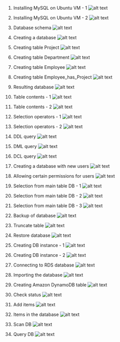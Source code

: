 1. Installing MySQL on Ubuntu VM - 1
![alt text](https://github.com/tkachukvladislav/DevOps_online_Kiev_2021Q4/blob/main/m4/task4.1/1.%20Installing%20MySQL%20on%20Ubuntu%20VM%20-%201.jpg)

2. Installing MySQL on Ubuntu VM - 2
![alt text](https://github.com/tkachukvladislav/DevOps_online_Kiev_2021Q4/blob/main/m4/task4.1/2.%20Installing%20MySQL%20on%20Ubuntu%20VM%20-%202.jpg)

3. Database schema
![alt text](https://github.com/tkachukvladislav/DevOps_online_Kiev_2021Q4/blob/main/m4/task4.1/3.%20Database%20schema.jpg)

4. Creating a database
![alt text](https://github.com/tkachukvladislav/DevOps_online_Kiev_2021Q4/blob/main/m4/task4.1/4.%20Creating%20a%20database.jpg)

5. Creating table Project
![alt text](https://github.com/tkachukvladislav/DevOps_online_Kiev_2021Q4/blob/main/m4/task4.1/5.%20Creating%20table%20Project.jpg)

6. Creating table Department
![alt text](https://github.com/tkachukvladislav/DevOps_online_Kiev_2021Q4/blob/main/m4/task4.1/6.%20Creating%20table%20Department.jpg)

7. Creating table Employee
![alt text](https://github.com/tkachukvladislav/DevOps_online_Kiev_2021Q4/blob/main/m4/task4.1/7.%20Creating%20table%20Employee.jpg)

8. Creating table Employee_has_Project
![alt text](https://github.com/tkachukvladislav/DevOps_online_Kiev_2021Q4/blob/main/m4/task4.1/8.%20Creating%20table%20Employee_has_Project.jpg)

9. Resulting database
![alt text](https://github.com/tkachukvladislav/DevOps_online_Kiev_2021Q4/blob/main/m4/task4.1/9.%20Resulting%20database.jpg)

10. Table contents - 1
![alt text](https://github.com/tkachukvladislav/DevOps_online_Kiev_2021Q4/blob/main/m4/task4.1/10.%20Table%20contents%20-%201.jpg)

11. Table contents - 2
![alt text](https://github.com/tkachukvladislav/DevOps_online_Kiev_2021Q4/blob/main/m4/task4.1/11.%20Table%20contents%20-%202.jpg)

12. Selection operators - 1
![alt text](https://github.com/tkachukvladislav/DevOps_online_Kiev_2021Q4/blob/main/m4/task4.1/12.%20Selection%20operators%20-%201.jpg)

13. Selection operators - 2
![alt text](https://github.com/tkachukvladislav/DevOps_online_Kiev_2021Q4/blob/main/m4/task4.1/13.%20Selection%20operators%20-%202.jpg)

14. DDL query
![alt text](https://github.com/tkachukvladislav/DevOps_online_Kiev_2021Q4/blob/main/m4/task4.1/14.%20DDL%20query.jpg)

15. DML query
![alt text](https://github.com/tkachukvladislav/DevOps_online_Kiev_2021Q4/blob/main/m4/task4.1/15.%20DML%20query.jpg)

16. DCL query
![alt text](https://github.com/tkachukvladislav/DevOps_online_Kiev_2021Q4/blob/main/m4/task4.1/16.%20DCL%20query.jpg)

17. Creating a database with new users
![alt text](https://github.com/tkachukvladislav/DevOps_online_Kiev_2021Q4/blob/main/m4/task4.1/17.%20Creating%20a%20database%20with%20new%20users.jpg)

18. Allowing certain permissions for users
![alt text](https://github.com/tkachukvladislav/DevOps_online_Kiev_2021Q4/blob/main/m4/task4.1/18.%20Allowing%20certain%20permissions%20for%20users.jpg)

19. Selection from main table DB - 1
![alt text](https://github.com/tkachukvladislav/DevOps_online_Kiev_2021Q4/blob/main/m4/task4.1/19.%20Selection%20from%20main%20table%20DB%20-%201.jpg)

20. Selection from main table DB - 2
![alt text](https://github.com/tkachukvladislav/DevOps_online_Kiev_2021Q4/blob/main/m4/task4.1/20.%20Selection%20from%20main%20table%20DB%20-%202.jpg)

21. Selection from main table DB - 3
![alt text](https://github.com/tkachukvladislav/DevOps_online_Kiev_2021Q4/blob/main/m4/task4.1/21.%20Selection%20from%20main%20table%20DB%20-%203.jpg)

22. Backup of database
![alt text](https://github.com/tkachukvladislav/DevOps_online_Kiev_2021Q4/blob/main/m4/task4.1/22.%20Backup%20of%20database.jpg)

23. Truncate table
![alt text](https://github.com/tkachukvladislav/DevOps_online_Kiev_2021Q4/blob/main/m4/task4.1/23.%20Truncate%20table.jpg)

24. Restore database
![alt text](https://github.com/tkachukvladislav/DevOps_online_Kiev_2021Q4/blob/main/m4/task4.1/24.%20Restore%20database.jpg)

25. Creating DB instance - 1
![alt text](https://github.com/tkachukvladislav/DevOps_online_Kiev_2021Q4/blob/main/m4/task4.1/25.%20Creating%20DB%20instance%20-%201.jpg)

26. Creating DB instance - 2
![alt text](https://github.com/tkachukvladislav/DevOps_online_Kiev_2021Q4/blob/main/m4/task4.1/26.%20Creating%20DB%20instance%20-%202.jpg)

27. Connecting to RDS database
![alt text](https://github.com/tkachukvladislav/DevOps_online_Kiev_2021Q4/blob/main/m4/task4.1/27.%20Connecting%20to%20RDS%20database.jpg)

28. Importing the database
![alt text](https://github.com/tkachukvladislav/DevOps_online_Kiev_2021Q4/blob/main/m4/task4.1/28.%20Importing%20the%20database.jpg)

29. Creating Amazon DynamoDB table
![alt text](https://github.com/tkachukvladislav/DevOps_online_Kiev_2021Q4/blob/main/m4/task4.1/29.%20Creating%20Amazon%20DynamoDB%20table.jpg)

30. Check status
![alt text](https://github.com/tkachukvladislav/DevOps_online_Kiev_2021Q4/blob/main/m4/task4.1/30.%20Check%20status.jpg)

31. Add items
![alt text](https://github.com/tkachukvladislav/DevOps_online_Kiev_2021Q4/blob/main/m4/task4.1/31.%20Add%20items.jpg)

32. Items in the database
![alt text](https://github.com/tkachukvladislav/DevOps_online_Kiev_2021Q4/blob/main/m4/task4.1/32.%20Items%20in%20the%20database.jpg)

33. Scan DB
![alt text](https://github.com/tkachukvladislav/DevOps_online_Kiev_2021Q4/blob/main/m4/task4.1/33.%20Scan%20DB.jpg)

34. Query DB
![alt text](https://github.com/tkachukvladislav/DevOps_online_Kiev_2021Q4/blob/main/m4/task4.1/34.%20Query%20DB.jpg)
